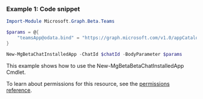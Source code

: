 ### Example 1: Code snippet

```powershellImport-Module Microsoft.Graph.Beta.Teams

$params = @{
	"teamsApp@odata.bind" = "https://graph.microsoft.com/v1.0/appCatalogs/teamsApps/12345678-9abc-def0-123456789a"
}

New-MgBetaChatInstalledApp -ChatId $chatId -BodyParameter $params
```
This example shows how to use the New-MgBetaBetaChatInstalledApp Cmdlet.
To learn about permissions for this resource, see the [permissions reference](/graph/permissions-reference).

